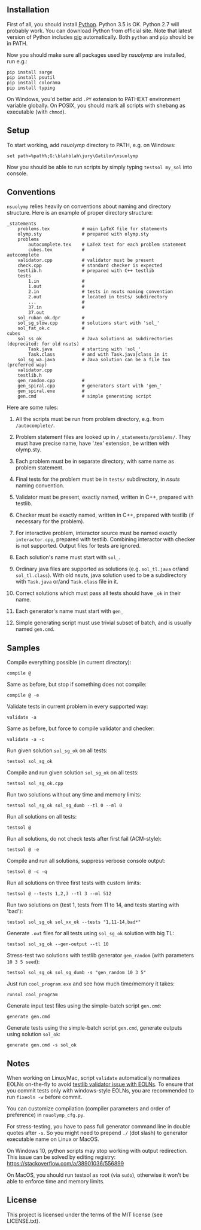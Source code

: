 ## Installation

First of all, you should install [Python].
Python 3.5 is OK. Python 2.7 will probably work.
You can download Python from official site.
Note that latest version of Python includes [pip] automatically.
Both `python` and `pip` should be in PATH.

Now you should make sure all packages used by *nsuolymp* are installed, run e.g.:

    pip install sarge
    pip install psutil
    pip install colorama
    pip install typing

On Windows, you'd better add `.PY` extension to PATHEXT environment variable globally.
On POSIX, you should mark all scripts with shebang as executable (with `chmod`).


## Setup

To start working, add *nsuolymp* directory to PATH, e.g. on Windows:

    set path=%path%;G:\blahblah\jury\Gatilov\nsuolymp

Now you should be able to run scripts by simply typing `testsol my_sol` into console.


## Conventions

`nsuolymp` relies heavily on conventions about naming and directory structure.
Here is an example of proper directory structure:

    _statements
        problems.tex            # main LaTeX file for statements
        olymp.sty               # prepared with olymp.sty
        problems
            autocomplete.tex    # LaTeX text for each problem statement
            cubes.tex           #
    autocomplete
        validator.cpp           # validator must be present
        check.cpp               # standard checker is expected
        testlib.h               # prepared with C++ testlib
        tests
            1.in                #
            1.out               # 
            2.in                # tests in nsuts naming convention
            2.out               # located in tests/ subdirectory
            ...                 #
            37.in               #
            37.out
        sol_ruban_ok.dpr        #
        sol_sg_slow.cpp         # solutions start with 'sol_'
        sol_fat_ok.c            #
    cubes
        sol_ss_ok               # Java solutions as subdirectories (deprecated: for old nsuts)
            Task.java           # starting with 'sol_'
            Task.class          # and with Task.java|class in it
        sol_sg_wa.java          # Java solution can be a file too (preferred way)
        validator.cpp
        testlib.h
        gen_random.cpp          #
        gen_spiral.cpp          # generators start with 'gen_'
        gen_spiral.exe          #
        gen.cmd                 # simple generating script


Here are some rules:

1. All the scripts must be run from problem directory, e.g. from `/autocomplete/`.

2. Problem statement files are looked up in `/_statements/problems/`.
   They must have precise name, have '.tex' extension, be written with olymp.sty.

3. Each problem must be in separate directory, with same name as problem statement.

4. Final tests for the problem must be in `tests/` subdirectory, in *nsuts* naming convention.

5. Validator must be present, exactly named, written in C++, prepared with testlib.

6. Checker must be exactly named, written in C++, prepared with testlib (if necessary for the problem).

7. For interactive problem, interactor source must be named exactly `interactor.cpp`, prepared with testlib.
   Combining interactor with checker is not supported. Output files for tests are ignored.

8. Each solution's name must start with `sol_`.

9. Ordinary java files are supported as solutions (e.g. `sol_tl.java` or/and `sol_tl.class`).
   With old nsuts, java solution used to be a subdirectory with `Task.java` or/and `Task.class` file in it.

10. Correct solutions which must pass all tests should have `_ok` in their name.

11. Each generator's name must start with `gen_`

12. Simple generating script must use trivial subset of batch, and is usually named `gen.cmd`.


## Samples

Compile everything possible (in current directory):

    compile @

Same as before, but stop if something does not compile:

    compile @ -e

Validate tests in current problem in every supported way:

    validate -a

Same as before, but force to compile validator and checker:

    validate -a -c

Run given solution `sol_sg_ok` on all tests:

    testsol sol_sg_ok

Compile and run given solution `sol_sg_ok` on all tests:

    testsol sol_sg_ok.cpp

Run two solutions without any time and memory limits:

    testsol sol_sg_ok sol_sg_dumb --tl 0 --ml 0

Run all solutions on all tests:

    testsol @

Run all solutions, do not check tests after first fail (ACM-style):

    testsol @ -e

Compile and run all solutions, suppress verbose console output:

    testsol @ -c -q

Run all solutions on three first tests with custom limits:

    testsol @ --tests 1,2,3 --tl 3 --ml 512

Run two solutions on (test 1, tests from 11 to 14, and tests starting with 'bad'):

    testsol sol_sg_ok sol_xx_ok --tests "1,11-14,bad*"

Generate `.out` files for all tests using `sol_sg_ok` solution with big TL:

    testsol sol_sg_ok --gen-output --tl 10

Stress-test two solutions with testlib generator `gen_random` (with parameters `10 3 5 seed`):

    testsol sol_sg_ok sol_sg_dumb -s "gen_random 10 3 5"

Just run `cool_program.exe` and see how much time/memory it takes:

    runsol cool_program

Generate input test files using the simple-batch script `gen.cmd`:

    generate gen.cmd

Generate tests using the simple-batch script `gen.cmd`, generate outputs using solution `sol_ok`:

    generate gen.cmd -s sol_ok


## Notes

When working on Linux/Mac, script `validate` automatically normalizes EOLNs on-the-fly to avoid [testlib validator issue with EOLNs].
To ensure that you commit tests only with windows-style EOLNs, you are recommended to run `fixeoln -w` before commit.

You can customize compilation (compiler parameters and order of preference) in `nsuolymp_cfg.py`.

For stress-testing, you have to pass full generator command line in double quotes after `-s`.
So you might need to prepend `./` (dot slash) to generator executable name on Linux or MacOS.

On Windows 10, python scripts may stop working with output redirection.
This issue can be solved by editing registry: https://stackoverflow.com/a/38901036/556899

On MacOS, you should run testsol as root (via `sudo`), otherwise it won't be able to enforce time and memory limits.

## License

This project is licensed under the terms of the MIT license (see LICENSE.txt).


 [Python]: https://www.python.org/downloads/
 [pip]: https://pip.pypa.io/en/stable/installing/
 [testlib validator issue with EOLNs]: https://github.com/MikeMirzayanov/testlib/pull/49
